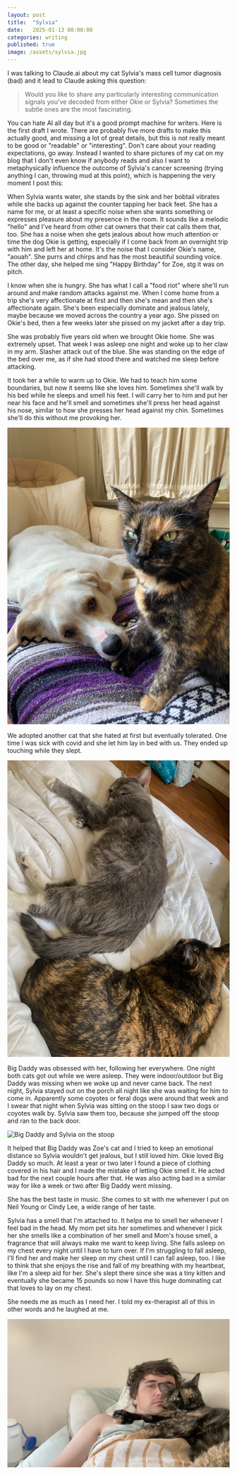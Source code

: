 ```yaml
---
layout: post
title:  "Sylvia"
date:   2025-01-13 00:00:00
categories: writing
published: true
image: /assets/sylvia.jpg
---
```


I was talking to Claude.ai about my cat Sylvia's mass cell tumor diagnosis (bad) and it lead to Claude asking this question:

> Would you like to share any particularly interesting communication signals you've decoded from either Okie or Sylvia? Sometimes the subtle ones are the most fascinating.

You can hate AI all day but it's a good prompt machine for writers. Here is the first draft I wrote. There are probably five more drafts to make this actually good, and missing a lot of great details, but this is not really meant to be good or "readable" or "interesting". Don't care about your reading expectations, go away. Instead I wanted to share pictures of my cat on my blog that I don't even know if anybody reads and also I want to metaphysically influence the outcome of Sylvia's cancer screening (trying anything I can, throwing mud at this point), which is happening the very moment I post this:

When Sylvia wants water, she stands by the sink and her bobtail vibrates while she backs up against the counter tapping her back feet. She has a name for me, or at least a specific noise when she wants something or expresses pleasure about my presence in the room. It sounds like a melodic "hello" and I've heard from other cat owners that their cat calls them that, too. She has a noise when she gets jealous about how much attention or time the dog Okie is getting, especially if I come back from an overnight trip with him and left her at home. It's the noise that I consider Okie's name, "aouah". She purrs and chirps and has the most beautiful sounding voice. The other day, she helped me sing "Happy Birthday" for Zoe, stg it was on pitch.

I know when she is hungry. She has what I call a "food riot" where she'll run around and make random attacks against me. When I come home from a trip she's very affectionate at first and then she's mean and then she's affectionate again. She's been especially dominate and jealous lately, maybe because we moved across the country a year ago. She pissed on Okie's bed, then a few weeks later she pissed on my jacket after a day trip.

She was probably five years old when we brought Okie home. She was extremely upset. That week I was asleep one night and woke up to her claw in my arm. Slasher attack out of the blue. She was standing on the edge of the bed over me, as if she had stood there and watched me sleep before attacking.

It took her a while to warm up to Okie. We had to teach him some boundaries, but now it seems like she loves him. Sometimes she'll walk by his bed while he sleeps and smell his feet. I will carry her to him and put her near his face and he'll smell and sometimes she'll press her head against his nose, similar to how she presses her head against my chin. Sometimes she'll do this without me provoking her.

![Okie and Sylvia](/assets/okie-n-sylvia.jpg)

We adopted another cat that she hated at first but eventually tolerated. One time I was sick with covid and she let him lay in bed with us. They ended up touching while they slept.

![Big Daddy and Sylvia sleeping together](/assets/big-daddy-n-sylvia.jpg)

Big Daddy was obsessed with her, following her everywhere. One night both cats got out while we were asleep. They were indoor/outdoor but Big Daddy was missing when we woke up and never came back. The next night, Sylvia stayed out on the porch all night like she was waiting for him to come in. Apparently some coyotes or feral dogs were around that week and I swear that night when Sylvia was sitting on the stoop I saw two dogs or coyotes walk by. Sylvia saw them too, because she jumped off the stoop and ran to the back door.

![Big Daddy and Sylvia on the stoop](/assets/big-daddy-n-sylvia-porch.jpg)

It helped that Big Daddy was Zoe's cat and I tried to keep an emotional distance so Sylvia wouldn't get jealous, but I still loved him. Okie loved Big Daddy so much. At least a year or two later I found a piece of clothing covered in his hair and I made the mistake of letting Okie smell it. He acted bad for the next couple hours after that. He was also acting bad in a similar way for like a week or two after Big Daddy went missing.

She has the best taste in music. She comes to sit with me whenever I put on Neil Young or Cindy Lee, a wide range of her taste.

Sylvia has a smell that I'm attached to. It helps me to smell her whenever I feel bad in the head. My mom pet sits her sometimes and whenever I pick her she smells like a combination of her smell and Mom's house smell, a fragrance that will always make me want to keep living. She falls asleep on my chest every night until I have to turn over. If I'm struggling to fall asleep, I'll find her and make her sleep on my chest until I can fall asleep, too. I like to think that she enjoys the rise and fall of my breathing with my heartbeat, like I'm a sleep aid for her. She's slept there since she was a tiny kitten and eventually she became 15 pounds so now I have this huge dominating cat that loves to lay on my chest.

She needs me as much as I need her. I told my ex-therapist all of this in other words and he laughed at me.

![Sam and Sylvia](/assets/sam-n-sylvia.jpg)
